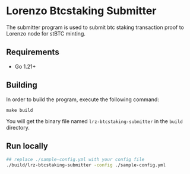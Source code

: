 # Lorenzo Btcstaking Submitter

The submitter program is used to submit btc staking transaction proof to Lorenzo node for stBTC minting.

## Requirements
- Go 1.21+

## Building
In order to build the program, execute the following command:

```shell
make build
```
You will get the binary file named `lrz-btcstaking-submitter` in the `build` directory.

## Run locally
```sh       
## replace ./sample-config.yml with your config file
./build/lrz-btcstaking-submitter -config ./sample-config.yml
```